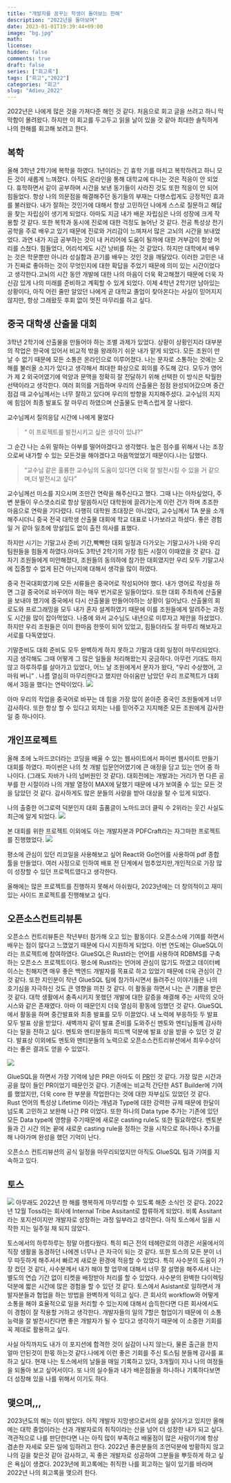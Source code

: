 ```yaml
---
title: "개발자를 꿈꾸는 학생이 돌아보는 한해"
description: "2022년을 돌아보며"
date: 2023-01-01T19:39:44+09:00
image: "bg.jpg"
math: 
license: 
hidden: false
comments: true
draft: false
series: ["회고록"]
tags: ["회고","2022"]
categories: "회고"
slug: "Adieu_2022"
---
```


2022년은 나에게 많은 것을 가져다준 해인 것 같다. 처음으로 회고 글을 쓰려고 하니 막막함이 몰려왔다. 하지만 이 회고를 두고두고 읽을 날이 있을 것 같아 최대한 솔직하게 나의 한해를 회고해 보려고 한다.

## 복학
올해 3학년 2학기에 복학을 하였다. 1년이라는 긴 휴학 기를 마치고 복학하려고 하니 모든 것이 새롭게 느껴졌다. 아직도 온라인을 통해 대학교에 다니는 것은 적응이 안 되었다. 휴학하면서 같이 공부하며 시간을 보낸 동기들이 사라진 것도 또한 적응이 안 되어 힘들었다. 항상 나의 의문점을 해결해주던 동기들의 부재는 다행스럽게도 긍정적인 효과를 불러왔다. 내가 잘하는 것인가에 대해서 항상 고민하던 나에게 스스로 질문하고 해답을 찾는 자립심이 생기게 되었다. 아마도 지금 내가 배운 자립심은 나의 성장에 크게 작용할 것 같다. 또한 복학과 동시에 진로에 대한 걱정도 늘어난 것 같다. 전공 특성상 전기공학을 주로 배우고 있기 때문에 진로와 거리감이 느껴져서 많은 고뇌의 시간을 보내었었다. 과연 내가 지금 공부하는 것이 내 커리어에 도움이 될까에 대한 거부감이 항상 머리를 스쳤다. 힘들었다, 어리석게도 시간 낭비를 하는 것 같았다. 하지만 대학에서 배우는 것은 학문뿐만 아니라 성실함과 끈기를 배우는 것인 것을 깨달았다. 이러한 고민은 내가 진짜로 좋아하는 것이 무엇인지에 대한 확답을 주었기 때문에 의미 있는 시간이었다고 생각한다.고뇌의 시간 동안 개발에 대한 나의 마음이 더욱 확고해졌기 때문에 더욱 자신감 있게 나의 미래를 준비하고 계획할 수 있게 되었다. 이제 4학년 2학기만 남아있는 상황이다, 아직 어린 줄만 알았던 나에게 곧 대학교 졸업이 찾아온다는 사실이 믿어지지 않지만, 항상 그래왔듯 후회 없이 멋진 마무리를 하고 싶다.

## 중국 대학생 산출물 대회
3학년 2학기에 산출물을 만들어야 하는 조별 과제가 있었다. 상황이 상황인지라 대부분의 작업은 한국에 있어서 비교적 밖을 왕래하기 쉬운 내가 맡게 되었다. 모든 조원이 만날 수 없기 때문에 모든 소통은 온라인으로 이루어졌다. 나는 문자로 소통하는 것에는 오해를 불러올 소지가 있다고 생각해서 최대한 화상으로 회의를 주도해 갔다. 모두가 영어가 제 2 외국어였기에 억양과 문맥을 정확히 잘 전달하기 위해 선택한 이 방식은 탁월한 선택이라고 생각한다. 여러 회의를 거듭하며 우리의 산출물은 점점 완성되어갔으며 중간 점검 때 교수님께서는 너무 잘하고 있다며 우리의 방향을 지지해주셨다. 교수님의 지지에 힘임어 최종 발표도 잘 마무리 하였으며 산출물도 만족스럽게 잘 나왔다.

 교수님께서 질의응답 시간에 나에게 물었다 

> “ 이 프로젝트를 발전시키고 싶은 생각이 있냐?” 

그 순간 나는 소위 말하는 아부를 떨어야겠다고 생각했다. 높은 점수를 위해서 나는 조장으로써 내가할 수 있는 모든것을 해야겠다고 마음먹었었기 때문이다.나는 답했다. 

> “교수님 같은 훌륭한 교수님의 도움이 있다면 더욱 잘 발전시킬 수 있을 거 같으며,더 발전시고 싶다” 

교수님께선 미소를 지으시며 조만간 연락을 해주신다고 했다. 그때 나는 아차싶었다, 주변 분들이 우스갯소리로 항상 말씀하시던 대학원에 끌려가는게 이런 건가 하며 초조한 마음으로 연락을 기다렸다. 다행히 대학원 초대장은 아니었다, 교수님께서 TA 분을 소개해주시더니 중국 전국 대학생 산출물 대회에 학교 대표로 나가보라고 하셨다. 좋은 경험일 거 같아 일초에 망설임도 없이 출전 의사를 표했다. 

하지만 시기는 기말고사 준비 기간,빡빡한 대회 일정과 다가오는 기말고사가 나와 우리 팀원들을 힘들게 하였다.아마도 3학년 2학기의 가장 힘든 시절이 이때였을 것 같다. 갑자기 조원들에게 미안해졌다, 조원들의 동의하에 참가한 대회였지만 우리 모두 기말고사에 집중할 수 없게 된건 아닌지에 대해서 생각을 많이 하였다. 

중국 전국대회였기에 모든 서류들은 중국어로 작성되어야 했다. 내가 영어로 작성을 하면 그걸 중국어로 바꾸어야 하는 매우 번거로운 일들이었다. 또한 대회 주최측에 산출물을 보내야 했기에 중국에서 다시 산출물을 만들어야하는 상황이 일어났다. 산출물의 회로도와 프로그래밍을 모두 내가 혼자 설계하였기 때문에 이를 조원들에게 알려주는 과정도 시간을 많이 잡아먹었다. 나중에 와서 교수님도 내년으로 미루자고 제안을 하셨었다. 하지만 우리 조원들은 이미 한마음 한뜻이 되어 있었고, 힘들더라도 잘 마루리 해보자고 서로를 다독였었다.

기말준비도 대회 준비도 모두 완벽하게 하지 못하고 기말과 대회 일정이 마무리되었다. 지금 생각해도 그때 어떻게 그 많은 일들을 처리해왔는지 궁금하다. 아무런 기대도 하지 않고 하루하루를 살아가고 있었다, 어느 날 조원에게서 문자가 왔다, “우리 수상했어, 고마워 버니” . 나름 열심히 마무리한다고 했지만 아쉬움만 남았던 우리 프로젝트가 대회에서 3등을 했다는 연락이었다. 
![](award_cn.jpg)

아마 우리의 작업을 중국어로 바꾸는 데 힘을 가장 많이 쏟아준 중국인 조원들에게 너무 감사하다. 또한 항상 할 수 있다고 외치는 나를 믿어주고 지지해준 모든 조원에게 감사한 일 중 하나이다.

## 개인프로젝트
올해 초에 노마드코더라는 코딩을 배울 수 있는 웹사이트에서 파이썬 웹사이트 만들기 대회를 하였다. 파이썬은 나의 첫 개발 입문언어였기에 큰 애정을 담고 있는 언어 중 하나이다. (그래도 자바가 나의 넘버원인 것 같다). 대회전에는 개발과는 거리가 먼 다른 공부를 한 시절이라 나의 개발 열정이 MAX에 달했기 때문에 내가 보여줄 수 있는 모든 것을 담았던 것 같다. 감사하게도 많은 분들의 사랑을 받아 대상을 탈 수 있게 되었다.

나의 출중한 어그로력 덕분인지 대회 출품글이 노마드코더 클릭 수 2위라는 웃긴 사실도 최근에 알게 되었다.
![](sec_nc.png)

본 대회를 위한 프로젝트 이외에도 아는 개발자분과 PDFCraft라는 자그마한 프로젝트를 진행했었다.
![](pdfcraft.png)
 
평소에 관심이 있던 리코일을 사용해보고 싶어 React와 Go언어를 사용하여 pdf 종합툴을 만들었다. 여러 사정으로 인하여 배포 전 단계에서 멈추었지만,개인적으로 가장 많이 성장할 수 있던 프로젝트였다고 생각한다.

올해에는 많은 프로젝트를 진행하지 못해서 아쉬웠다, 2023년에는 더 창의적이고 재미있는 사이드 프로젝트를 진행해보고 싶다.

## 오픈소스컨트리뷰톤

오픈소스 컨트리뷰톤은 작년부터 참가해 오고 있는 활동이다. 오픈소스에 기여를 하면서 배우는 점이 많다고 느꼈었기 때문에 다시 지원하게 되었다. 이번 연도에는 GlueSQL이라는 프로젝트에 참여하였다. GlueSQL은 Rust라는 언어를 사용하여 RDBMS를 구축하는 오픈소스 프로젝트이다. 평소에 Rust라는 언어에 관심이 많기도 하였고 데이터베이스는 친해지면 매우 좋은 백엔드 개발자를 목표로 하고 있었기 때문에 더욱 관심이 간 것 같다. 또한 지인분이 작년 GlueSQL 팀에 참가하시면서 들려주신 이야기들은 나의 호기심을 자극하신 것도 큰 영향을 끼친 것 같다. 이 활동을 하면서 나는 큰 기쁨을 받은 것 같다. 대학 생활에서 충족시키지 못했던 개발에 대한 갈증을 해결해 주는 사막의 오아시스와 같은 존재였다. 아마 이 때문인지 더욱 열심히 황동에 임했던 것 같다. GlueSQL에서 활동을 하며 중간발표와 최종 발표를 모두 이끌었다. 내 노력에 부응하듯 두 발표 모두 발표 상을 받았다. 새벽까지 같이 발표 준비를 도와주신 멘토와 멘티님들께 감사하다는 말을 전하고 싶다. 멘토와 멘티분들의 피드백 덕분에 발표 상을 받을 수 있던 것 같다. 발표상 이외에도 멘토와 멘티분들의 노력으로 오픈소스컨트리뷰션에서 최우수상이라는 좋은 결과도 얻을 수 있었다.

![](op_award.png)

GlueSQL을 하면서 가장 기억에 남은 PR은 아마도 이 [PR](https://github.com/gluesql/gluesql/pull/844)인 것 같다. 가장 많은 시간과 공을 많이 들인 PR이었기 때문인것 같다. 기존에는 비교적 간단한 AST Builder에 기여를 했었지만, 더욱 core 한 부분을 작업한다는 것에 대한 자부심도 있었던 것 같다.  Rust 언어의 특성상 Lifetime 이라는 개념과 Type에 대한 강력한 규제 때문에 한달이 넘도록 고민하고 보완해 나간 PR 이었다. 또한 하나의 Data type 추가는 기존에 있던 모든 Data type에 영향을 주기때문에 새로운 casting rule도 또한 필요하였다. 멘토분들과 긴 시간 의논 끝에 새로운 casting rule을 정하는 것을 시작으로 하나하나 추가를 해 나아가며 완성을 했던 기억이 난다.

오픈소스 컨트리뷰션의 공식 일정을 마무리되었지만 아직도 GlueSQL 팀과 기여를 지속하고 있다.

## 토스
![](toss_ac.png)
아무래도 2022년 한 해를 행복하게 마무리할 수 있도록 해준 소식인 것 같다. 2022년 12월 Toss라는 회사에 Internal Tribe Assitant로 합류하게 되었다. 비록 Assitant 라는 포지션이지만 개발자로 성장하는 과정 일부라고 생각한다. 아직 토스에서 일을 시작한 지는 일주일 채 되지 않았다.

토스에서의 하루하루는 정말 아름다웠다. 특히 퇴근 전의 테헤란로의 야경은 서울에서의 직장 생활을 동경하던 나에겐 너무나 큰 자극이 되는 것 같다. 또한 토스의 모든 분이 너무 따듯하게 해주셔서 빠르게 새로운 환경에 적응할 수 있었다. 특히 사수분의 도움이 가장 컸던 것 같다, 사수분께서 내가 해야 할 업무에 대해서 너무 잘 설명을 해주셔서 나는 별도의 연습 기간 없이 티켓을 배정받아 처리를 할 수 있었다. 사수분의 완벽한 다이렉팅덕분에 짧은 시간에 많은 경험을 할 수 있던 것 같다. 토스에서 Asistant로 일하면서 개발자분들과 협업을 하는 방법을 완벽하게 익히고 싶다. 큰 회사의 workflow와 어떻게 소통을 해야 효율적으로 일을 처리할 수 있는지에 대해서 습득한다면 다른 회사에서도 이 경험이 잘 작용할 거하고 생각한다. 개발자들의 일의 7할은 협업이기 때문에 이 소통 능력을 잘 발전시킨다면 좋은 개발자가 될 수 있다고 생각하기 때문에 이 소중한 기회를 꼭 제대로 활용하고 싶다.

사실 아직까지도 내가 이 포지션에 합격한 것이 실감이 나지 않는다, 물론 출근을 한지 얼마 안된것이 한몫 하는것 같다.나에게 이런 좋은 기회를 주신 토스팀 분들께 감사를 표하고 싶다. 현재 나는 토스에서의 날들을 매일 기록하고 있다, 3개월이 지나 나의 여정들을 되돌아 보고 싶어서이다. 또 나의 실수들과 내가 배운점들을 하나하나 기록하다보면 더 성장해 있을 나를 위해서 이기도 하다.

## 맺으며,,,
2023년도의 해는 이미 밝았다. 아직 개발자 지망생으로서의 삶을 살아가고 있지만 올해에는 대학 졸업이라는 산과 개발자로의 취직이라는 산을 넘어 더 성장한 내가 되고 싶다. 객관적으로 나를 판단한다면 나는 아직 많이 부족하고 배울점이 많은 사람이기에 항상 겸손한 자세로 모든 일에 임하려고 한다. 2022년 좋은분들의 조언덕분에 방황하지 않고 나의 길을 찾은것 같아 감사하고, 꼭 좋은 개발자로 성공하여 그분들을 뿌듯하게 하고 싶은 욕심이 생겼다. 2023년에 회고록에는 취직한 나를 회고하는 일이 있기를 바라며 2022년 나의 회고록을 맺으려 한다. 